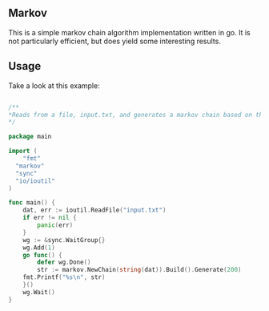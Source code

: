 ## Markov
This is a simple markov chain algorithm implementation written in go. It is not particularly efficient, but does yield some interesting results.

## Usage
Take a look at this example:
```go

/**
*Reads from a file, input.txt, and generates a markov chain based on that output
*/

package main

import (
    "fmt"
  "markov"
  "sync"
  "io/ioutil"
)

func main() {
	dat, err := ioutil.ReadFile("input.txt")
	if err != nil {
		panic(err)
	}
	wg := &sync.WaitGroup{}
	wg.Add(1)
	go func() {
		defer wg.Done()
		str := markov.NewChain(string(dat)).Build().Generate(200)
    fmt.Printf("%s\n", str)
	}()
	wg.Wait()
}
```
